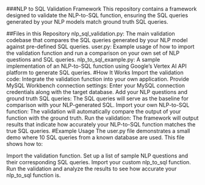 ###NLP to SQL Validation Framework
This repository contains a framework designed to validate the NLP-to-SQL function, ensuring the SQL queries generated by your NLP models match ground truth SQL queries.

##Files in this Repository
nlp_sql_validation.py: The main validation codebase that compares the SQL queries generated by your NLP model against pre-defined SQL queries.
user.py: Example usage of how to import the validation function and run a comparison on your own set of NLP questions and SQL queries.
nlp_to_sql_example.py: A sample implementation of an NLP-to-SQL function using Google’s Vertex AI API platform to generate SQL queries.
#How It Works
Import the validation code: Integrate the validation function into your own application.
Provide MySQL Workbench connection settings: Enter your MySQL connection credentials along with the target database.
Add your NLP questions and ground truth SQL queries: The SQL queries will serve as the baseline for comparison with your NLP-generated SQL.
Import your own NLP-to-SQL function: The validation will automatically compare the output of your function with the ground truth.
Run the validation: The framework will output results that indicate how accurately your NLP-to-SQL function matches the true SQL queries.
#Example Usage
The user.py file demonstrates a small demo where 10 SQL queries from a known database are used. This file shows how to:

Import the validation function.
Set up a list of sample NLP questions and their corresponding SQL queries.
Import your custom nlp_to_sql function.
Run the validation and analyze the results to see how accurate your nlp_to_sql function is.
